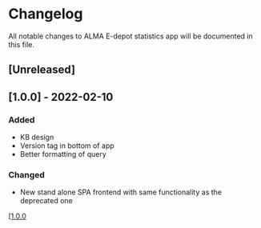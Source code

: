# Changelog
All notable changes to ALMA E-depot statistics app will be documented in this file.


## [Unreleased]


## [1.0.0] - 2022-02-10
### Added
- KB design
- Version tag in bottom of app
- Better formatting of query 


### Changed
- New stand alone SPA frontend with same functionality as the deprecated one   

[[1.0.0](https://github.com/kb-dk/alma-edepot-stat/tree/1.0.0)







